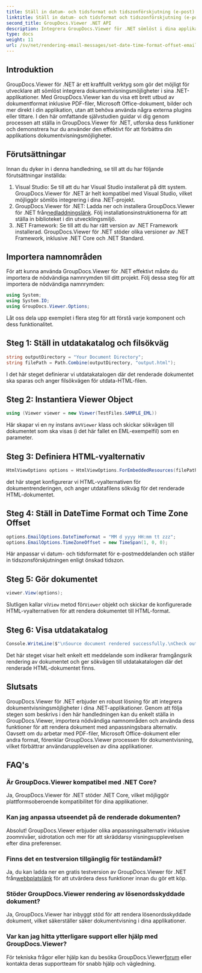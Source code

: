 ```yaml
---
title: Ställ in datum- och tidsformat och tidszonförskjutning (e-post)
linktitle: Ställ in datum- och tidsformat och tidszonförskjutning (e-post)
second_title: GroupDocs.Viewer .NET API
description: Integrera GroupDocs.Viewer för .NET sömlöst i dina applikationer för kraftfulla dokumentvisningsmöjligheter. Förbättra användarupplevelsen med anpassningsbara alternativ.
type: docs
weight: 11
url: /sv/net/rendering-email-messages/set-date-time-format-offset-email/
---
```


## Introduktion
GroupDocs.Viewer för .NET är ett kraftfullt verktyg som gör det möjligt för utvecklare att sömlöst integrera dokumentvisningsmöjligheter i sina .NET-applikationer. Med GroupDocs.Viewer kan du visa ett brett utbud av dokumentformat inklusive PDF-filer, Microsoft Office-dokument, bilder och mer direkt i din applikation, utan att behöva använda några externa plugins eller tittare. I den här omfattande självstudien guidar vi dig genom processen att ställa in GroupDocs.Viewer för .NET, utforska dess funktioner och demonstrera hur du använder den effektivt för att förbättra din applikations dokumentvisningsmöjligheter.
## Förutsättningar
Innan du dyker in i denna handledning, se till att du har följande förutsättningar inställda:
1. Visual Studio: Se till att du har Visual Studio installerat på ditt system. GroupDocs.Viewer för .NET är helt kompatibel med Visual Studio, vilket möjliggör sömlös integrering i dina .NET-projekt.
2.  GroupDocs.Viewer för .NET: Ladda ner och installera GroupDocs.Viewer för .NET från[nedladdningslänk](https://releases.groupdocs.com/viewer/net/). Följ installationsinstruktionerna för att ställa in biblioteket i din utvecklingsmiljö.
3. .NET Framework: Se till att du har rätt version av .NET Framework installerad. GroupDocs.Viewer för .NET stöder olika versioner av .NET Framework, inklusive .NET Core och .NET Standard.

## Importera namnområden
För att kunna använda GroupDocs.Viewer för .NET effektivt måste du importera de nödvändiga namnrymden till ditt projekt. Följ dessa steg för att importera de nödvändiga namnrymden:

```csharp
using System;
using System.IO;
using GroupDocs.Viewer.Options;
```


Låt oss dela upp exemplet i flera steg för att förstå varje komponent och dess funktionalitet.
## Steg 1: Ställ in utdatakatalog och filsökväg
```csharp
string outputDirectory = "Your Document Directory";
string filePath = Path.Combine(outputDirectory, "output.html");
```
I det här steget definierar vi utdatakatalogen där det renderade dokumentet ska sparas och anger filsökvägen för utdata-HTML-filen.
## Steg 2: Instantiera Viewer Object
```csharp
using (Viewer viewer = new Viewer(TestFiles.SAMPLE_EML))
```
 Här skapar vi en ny instans av`Viewer` klass och skickar sökvägen till dokumentet som ska visas (i det här fallet en EML-exempelfil) som en parameter.
## Steg 3: Definiera HTML-vyalternativ
```csharp
HtmlViewOptions options = HtmlViewOptions.ForEmbeddedResources(filePath);
```
det här steget konfigurerar vi HTML-vyalternativen för dokumentrenderingen, och anger utdatafilens sökväg för det renderade HTML-dokumentet.
## Steg 4: Ställ in DateTime Format och Time Zone Offset
```csharp
options.EmailOptions.DateTimeFormat = "MM d yyyy HH:mm tt zzz";
options.EmailOptions.TimeZoneOffset = new TimeSpan(1, 0, 0);
```
Här anpassar vi datum- och tidsformatet för e-postmeddelanden och ställer in tidszonsförskjutningen enligt önskad tidszon.
## Steg 5: Gör dokumentet
```csharp
viewer.View(options);
```
 Slutligen kallar vi`View` metod för`Viewer` objekt och skickar de konfigurerade HTML-vyalternativen för att rendera dokumentet till HTML-format.
## Steg 6: Visa utdatakatalog
```csharp
Console.WriteLine($"\nSource document rendered successfully.\nCheck output in {outputDirectory}.");
```
Det här steget visar helt enkelt ett meddelande som indikerar framgångsrik rendering av dokumentet och ger sökvägen till utdatakatalogen där det renderade HTML-dokumentet finns.

## Slutsats
GroupDocs.Viewer för .NET erbjuder en robust lösning för att integrera dokumentvisningsmöjligheter i dina .NET-applikationer. Genom att följa stegen som beskrivs i den här handledningen kan du enkelt ställa in GroupDocs.Viewer, importera nödvändiga namnområden och använda dess funktioner för att rendera dokument med anpassningsbara alternativ. Oavsett om du arbetar med PDF-filer, Microsoft Office-dokument eller andra format, förenklar GroupDocs.Viewer processen för dokumentvisning, vilket förbättrar användarupplevelsen av dina applikationer.
## FAQ's
### Är GroupDocs.Viewer kompatibel med .NET Core?
Ja, GroupDocs.Viewer för .NET stöder .NET Core, vilket möjliggör plattformsoberoende kompatibilitet för dina applikationer.
### Kan jag anpassa utseendet på de renderade dokumenten?
Absolut! GroupDocs.Viewer erbjuder olika anpassningsalternativ inklusive zoomnivåer, sidrotation och mer för att skräddarsy visningsupplevelsen efter dina preferenser.
### Finns det en testversion tillgänglig för teständamål?
 Ja, du kan ladda ner en gratis testversion av GroupDocs.Viewer för .NET från[webbplatslänk](https://releases.groupdocs.com/viewer/net/) för att utvärdera dess funktioner innan du gör ett köp.
### Stöder GroupDocs.Viewer rendering av lösenordsskyddade dokument?
Ja, GroupDocs.Viewer har inbyggt stöd för att rendera lösenordsskyddade dokument, vilket säkerställer säker dokumentvisning i dina applikationer.
### Var kan jag hitta ytterligare support eller hjälp med GroupDocs.Viewer?
 För tekniska frågor eller hjälp kan du besöka GroupDocs.Viewer[forum](https://forum.groupdocs.com/c/viewer/9) eller kontakta deras supportteam för snabb hjälp och vägledning.